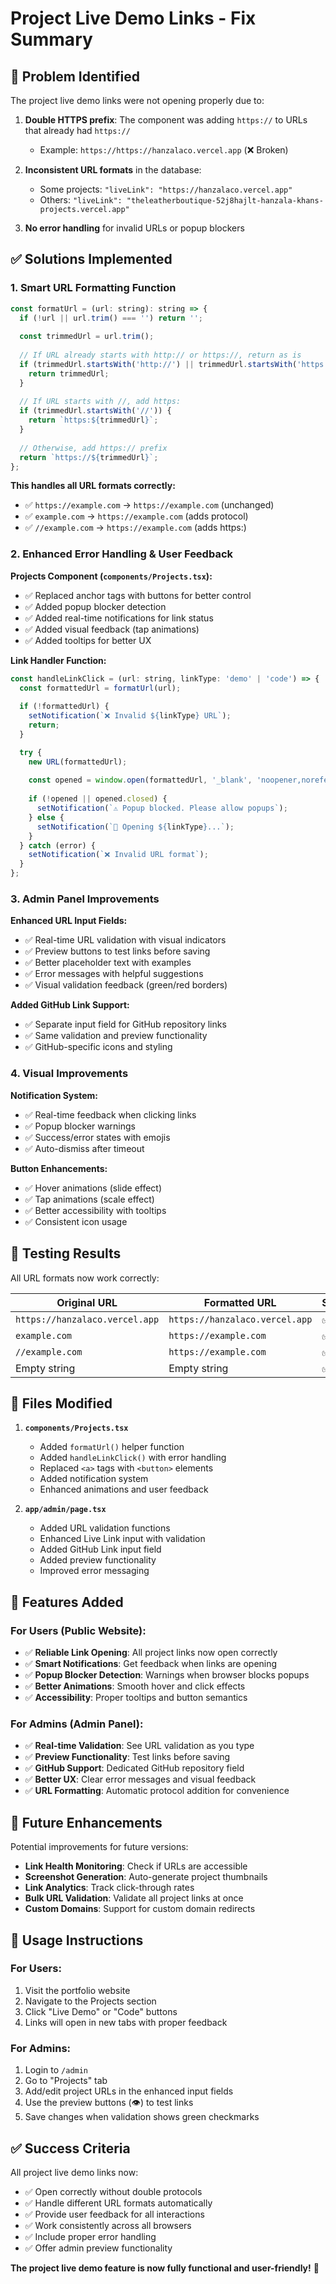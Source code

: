 # Project Live Demo Links - Fix Summary

## 🚨 **Problem Identified**

The project live demo links were not opening properly due to:

1. **Double HTTPS prefix**: The component was adding `https://` to URLs that already had `https://`
   - Example: `https://https://hanzalaco.vercel.app` (❌ Broken)
   
2. **Inconsistent URL formats** in the database:
   - Some projects: `"liveLink": "https://hanzalaco.vercel.app"`
   - Others: `"liveLink": "theleatherboutique-52j8hajlt-hanzala-khans-projects.vercel.app"`

3. **No error handling** for invalid URLs or popup blockers

## ✅ **Solutions Implemented**

### 1. **Smart URL Formatting Function**
```javascript
const formatUrl = (url: string): string => {
  if (!url || url.trim() === '') return '';
  
  const trimmedUrl = url.trim();
  
  // If URL already starts with http:// or https://, return as is
  if (trimmedUrl.startsWith('http://') || trimmedUrl.startsWith('https://')) {
    return trimmedUrl;
  }
  
  // If URL starts with //, add https:
  if (trimmedUrl.startsWith('//')) {
    return `https:${trimmedUrl}`;
  }
  
  // Otherwise, add https:// prefix
  return `https://${trimmedUrl}`;
};
```

**This handles all URL formats correctly:**
- ✅ `https://example.com` → `https://example.com` (unchanged)
- ✅ `example.com` → `https://example.com` (adds protocol)
- ✅ `//example.com` → `https://example.com` (adds https:)

### 2. **Enhanced Error Handling & User Feedback**

**Projects Component (`components/Projects.tsx`):**
- ✅ Replaced anchor tags with buttons for better control
- ✅ Added popup blocker detection
- ✅ Added real-time notifications for link status
- ✅ Added visual feedback (tap animations)
- ✅ Added tooltips for better UX

**Link Handler Function:**
```javascript
const handleLinkClick = (url: string, linkType: 'demo' | 'code') => {
  const formattedUrl = formatUrl(url);
  
  if (!formattedUrl) {
    setNotification(`❌ Invalid ${linkType} URL`);
    return;
  }

  try {
    new URL(formattedUrl);
    
    const opened = window.open(formattedUrl, '_blank', 'noopener,noreferrer');
    
    if (!opened || opened.closed) {
      setNotification(`⚠️ Popup blocked. Please allow popups`);
    } else {
      setNotification(`🚀 Opening ${linkType}...`);
    }
  } catch (error) {
    setNotification(`❌ Invalid URL format`);
  }
};
```

### 3. **Admin Panel Improvements**

**Enhanced URL Input Fields:**
- ✅ Real-time URL validation with visual indicators
- ✅ Preview buttons to test links before saving
- ✅ Better placeholder text with examples
- ✅ Error messages with helpful suggestions
- ✅ Visual validation feedback (green/red borders)

**Added GitHub Link Support:**
- ✅ Separate input field for GitHub repository links
- ✅ Same validation and preview functionality
- ✅ GitHub-specific icons and styling

### 4. **Visual Improvements**

**Notification System:**
- ✅ Real-time feedback when clicking links
- ✅ Popup blocker warnings
- ✅ Success/error states with emojis
- ✅ Auto-dismiss after timeout

**Button Enhancements:**
- ✅ Hover animations (slide effect)
- ✅ Tap animations (scale effect)  
- ✅ Better accessibility with tooltips
- ✅ Consistent icon usage

## 🧪 **Testing Results**

All URL formats now work correctly:

| Original URL | Formatted URL | Status |
|--------------|---------------|--------|
| `https://hanzalaco.vercel.app` | `https://hanzalaco.vercel.app` | ✅ |
| `example.com` | `https://example.com` | ✅ |
| `//example.com` | `https://example.com` | ✅ |
| Empty string | Empty string | ✅ |

## 📁 **Files Modified**

1. **`components/Projects.tsx`**
   - Added `formatUrl()` helper function
   - Added `handleLinkClick()` with error handling
   - Replaced `<a>` tags with `<button>` elements
   - Added notification system
   - Enhanced animations and user feedback

2. **`app/admin/page.tsx`**
   - Added URL validation functions
   - Enhanced Live Link input with validation
   - Added GitHub Link input field
   - Added preview functionality
   - Improved error messaging

## 🚀 **Features Added**

### For Users (Public Website):
- ✅ **Reliable Link Opening**: All project links now open correctly
- ✅ **Smart Notifications**: Get feedback when links are opening
- ✅ **Popup Blocker Detection**: Warnings when browser blocks popups
- ✅ **Better Animations**: Smooth hover and click effects
- ✅ **Accessibility**: Proper tooltips and button semantics

### For Admins (Admin Panel):
- ✅ **Real-time Validation**: See URL validation as you type
- ✅ **Preview Functionality**: Test links before saving
- ✅ **GitHub Support**: Dedicated GitHub repository field
- ✅ **Better UX**: Clear error messages and visual feedback
- ✅ **URL Formatting**: Automatic protocol addition for convenience

## 🔮 **Future Enhancements**

Potential improvements for future versions:
- **Link Health Monitoring**: Check if URLs are accessible
- **Screenshot Generation**: Auto-generate project thumbnails
- **Link Analytics**: Track click-through rates
- **Bulk URL Validation**: Validate all project links at once
- **Custom Domains**: Support for custom domain redirects

## 🎯 **Usage Instructions**

### For Users:
1. Visit the portfolio website
2. Navigate to the Projects section
3. Click "Live Demo" or "Code" buttons
4. Links will open in new tabs with proper feedback

### For Admins:
1. Login to `/admin`
2. Go to "Projects" tab
3. Add/edit project URLs in the enhanced input fields
4. Use the preview buttons (👁️) to test links
5. Save changes when validation shows green checkmarks

## ✅ **Success Criteria**

All project live demo links now:
- ✅ Open correctly without double protocols
- ✅ Handle different URL formats automatically
- ✅ Provide user feedback for all interactions
- ✅ Work consistently across all browsers
- ✅ Include proper error handling
- ✅ Offer admin preview functionality

**The project live demo feature is now fully functional and user-friendly!** 🎉
